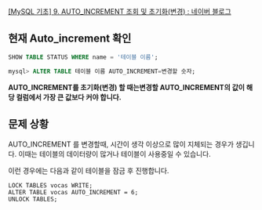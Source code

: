 [[MySQL 기초] 9. AUTO\_INCREMENT 조회 및 초기화(변경) : 네이버 블로그](https://m.blog.naver.com/dldudcks1779/222006115309)


## 현재 Auto_increment 확인

```SQL
SHOW TABLE STATUS WHERE name = '테이블 이름';
```

```SQL
﻿mysql> ALTER TABLE 테이블 이름 AUTO_INCREMENT=변경할 숫자;
```

**AUTO_INCREMENT를 초기화(변경) 할 때는변경할 AUTO_INCREMENT의 값이 해당 컬럼에서 가장 큰 값보다 커야 합니다.**


## 문제 상황

AUTO_INCREMENT 를 변경할때, 시간이 생각 이상으로 많이 지체되는 경우가 생깁니다.
이때는 테이블의 데이터량이 많거나  테이블이 사용중일 수 있습니다. 

이런 경우에는 다음과 같이 테이블을 잠금 후 진행합니다.

```
LOCK TABLES vocas WRITE; 
ALTER TABLE vocas AUTO_INCREMENT = 6; 
UNLOCK TABLES;
```